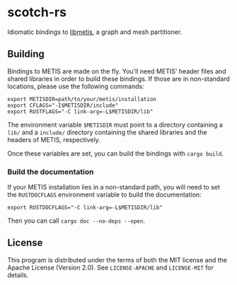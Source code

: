 # scotch-rs

Idiomatic bindings to [libmetis][METIS], a graph and mesh partitioner.

## Building

Bindings to METIS are made on the fly.  You'll need METIS' header files and
shared libraries in order to build these bindings.  If those are in non-standard
locations, please use the following commands:

    export METISDIR=path/to/your/metis/installation
    export CFLAGS="-I$METISDIR/include"
    export RUSTFLAGS="-C link-arg=-L$METISDIR/lib"

The environment variable `$METISDIR` must point to a directory containing a
`lib/` and a `include/` directory containing the shared libraries and the
headers of METIS, respectively.

Once these variables are set, you can build the bindings with `cargo build`.

### Build the documentation

If your METIS installation lies in a non-standard path, you will need to set
the `RUSTDOCFLAGS` environment variable to build the documentation:

    export RUSTDOCFLAGS="-C link-arg=-L$METISDIR/lib"

Then you can call `cargo doc --no-deps --open`.

## License

This program is distributed under the terms of both the MIT license and the
Apache License (Version 2.0).  See `LICENSE-APACHE` and `LICENSE-MIT` for
details.

[METIS]: http://glaros.dtc.umn.edu/gkhome/metis/metis/overview
